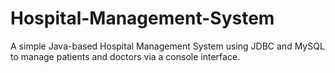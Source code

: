 # Hospital-Management-System
A simple Java-based Hospital Management System using JDBC and MySQL to manage patients and doctors via a console interface.
